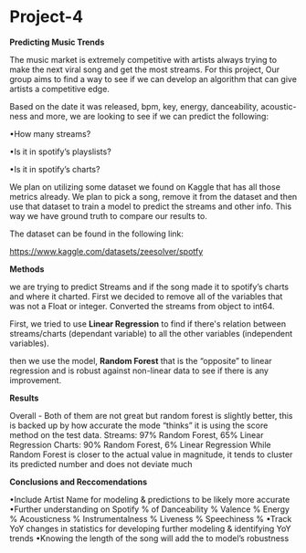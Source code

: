 # Project-4
**Predicting Music Trends**

The music market is extremely competitive with artists always trying to make the next viral song and get the most streams. For this project, Our group aims to find a way to see if we can develop an algorithm that can give artists a competitive edge. 

 Based on the date it was released, bpm, key, energy, danceability, acoustic-ness and more, we are looking to see if we can predict the following:
 
•How many streams?

•Is it in spotify’s playslists?

•Is it in spotify’s charts?

We plan on utilizing some dataset we found on Kaggle that has all those metrics already. We plan to pick a song, remove it from the dataset and then use that dataset to train a model to predict the streams and other info. This way we have ground truth to compare our results to.


The dataset can be found in the following link:

https://www.kaggle.com/datasets/zeesolver/spotfy

**Methods**

we are trying to predict Streams and if the song made it to spotify’s charts and where it charted.
First we decided to remove all of the variables that was not a
Float or integer.
Converted the streams from object to int64.

First, we tried to use **Linear Regression** to find if there's 
relation between streams/charts (dependant variable) to all 
the other variables (independent variables).

then we use the model, **Random Forest**  that is the “opposite” to linear regression and is robust 
against non-linear data to see if there is any improvement.

**Results**

Overall - Both of them are not great but random forest is slightly better, this is backed up 
by how accurate the mode “thinks” it is using the score method on the test data.
Streams: 97% Random Forest, 65% Linear Regression
Charts: 90% Random Forest, 6% Linear Regression
While Random Forest is closer to the actual value in magnitude, it tends to
cluster its predicted number and does not deviate much

**Conclusions and Reccomendations**

•Include Artist Name for modeling & predictions to be likely more accurate
•Further understanding on Spotify % of
   Danceability %
   Valence %
   Energy %
   Acousticness %
   Instrumentalness %
   Liveness %
   Speechiness %
•Track YoY changes in statistics for developing further modeling & identifying YoY trends
•Knowing the length of the song will add the to model’s robustness








